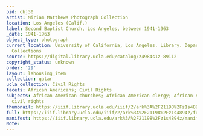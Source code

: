 ```yaml
---
pid: obj30
artist: Miriam Matthews Photograph Collection
location: Los Angeles (Calif.)
label: Second Baptist Church, Los Angeles, between 1941-1963
_date: 1941-1963
object_type: photograph
current_location: University of California, Los Angeles. Library. Department of Special
  Collections
source: https://digital.library.ucla.edu/catalog/z4984s1z-89112
copyright_status: unknown
order: '29'
layout: lahousing_item
collection: qatar
ucla_collection: Civil Rights
facets: African Americans; Civil Rights
subjects: African American churches; African American clergy; African Americans; Religion;
  civil rights
thumbnail: https://iiif.library.ucla.edu/iiif/2/ark%3A%2F21198%2Fz1s4894z/full/250,/0/default.jpg
full: https://iiif.library.ucla.edu/iiif/2/ark%3A%2F21198%2Fz1s4894z/full/full/0/default.jpg
manifest: https://iiif.library.ucla.edu/ark%3A%2F21198%2Fz1s4894z/manifest
Note: 
---
```

